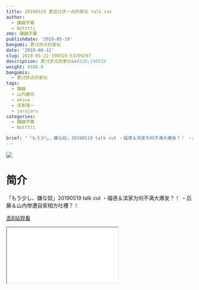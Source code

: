 ```yaml
---
title: 20190519 更加讨厌一点的家伙 talk cut
author:
  - 鎌鼬字幕
  - Notttti
zmz: 鎌鼬字幕
publishdate: '2019-05-19'
bangumi: 更讨厌点的家伙
date: '2019-08-12'
slug: 2019-05-22-190519-53209297
description: 更讨厌点的家伙&#8226;190519
weight: 9188.0
bangumis:
  - 更讨厌点的家伙
tags:
  - 镰鼬
  - 山内健司
  - akina
  - 滨家隆一
  - jarujaru
categories:
  - 鎌鼬字幕
  - Notttti

brief: "「もう少し、嫌な奴」20190519 talk cut ・福德＆滨家为何不满大爆发？！ ・后藤＆山内惨遭自家相方吐槽？！"
---
```

![](https://raw.githubusercontent.com/tcgriffith/owaraisite/master/static/tmpimg/f91c560f3ad0ced34b608ab12c057d1a5fde7476.jpg.480.jpg)
# 简介  
「もう少し、嫌な奴」20190519 talk cut
・福德＆滨家为何不满大爆发？！
・后藤＆山内惨遭自家相方吐槽？！  

[去B站观看](https://www.bilibili.com/video/av53209297/)
<div class ="resp-container"><iframe class="testiframe" src="//player.bilibili.com/player.html?aid=53209297"", scrolling="no", allowfullscreen="true" > </iframe></div> 
